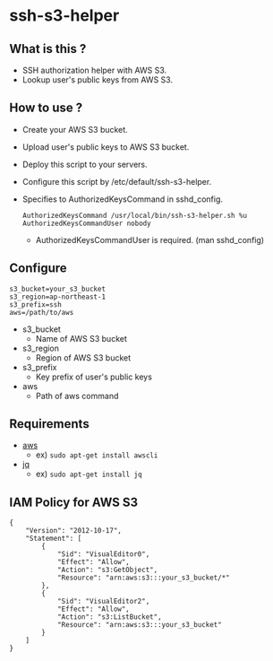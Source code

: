 ssh-s3-helper
====

What is this ?
----

* SSH authorization helper with AWS S3.
* Lookup user's public keys from AWS S3.

How to use ?
----

* Create your AWS S3 bucket.

* Upload user's public keys to AWS S3 bucket.

* Deploy this script to your servers.

* Configure this script by /etc/default/ssh-s3-helper.

* Specifies to AuthorizedKeysCommand in sshd_config.

    ~~~
    AuthorizedKeysCommand /usr/local/bin/ssh-s3-helper.sh %u
    AuthorizedKeysCommandUser nobody
    ~~~

    * AuthorizedKeysCommandUser is required. (man sshd_config)

Configure
----

~~~
s3_bucket=your_s3_bucket
s3_region=ap-northeast-1
s3_prefix=ssh
aws=/path/to/aws
~~~

* s3_bucket
    * Name of AWS S3 bucket
* s3_region
    * Region of AWS S3 bucket
* s3_prefix
    * Key prefix of user's public keys
* aws
    * Path of aws command

Requirements
----

* [aws](https://github.com/aws/aws-cli)
    * ex) `sudo apt-get install awscli`
* [jq](https://github.com/stedolan/jq)
    * ex) `sudo apt-get install jq`

IAM Policy for AWS S3
----

~~~
{
    "Version": "2012-10-17",
    "Statement": [
        {
            "Sid": "VisualEditor0",
            "Effect": "Allow",
            "Action": "s3:GetObject",
            "Resource": "arn:aws:s3:::your_s3_bucket/*"
        },
        {
            "Sid": "VisualEditor2",
            "Effect": "Allow",
            "Action": "s3:ListBucket",
            "Resource": "arn:aws:s3:::your_s3_bucket"
        }
    ]
}
~~~

